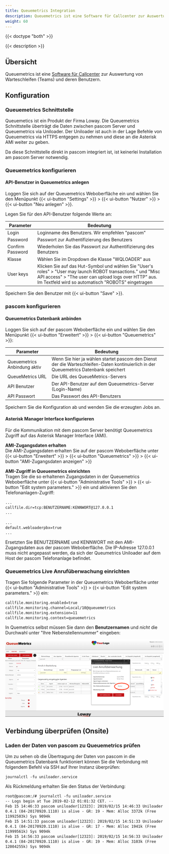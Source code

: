 ```yaml
---
title: Queuemetrics Integration
description: Queuemetrics ist eine Software für Callcenter zur Auswertung von Warteschleifen (Teams) und deren Benutzern.
weight: 60
---
```


{{< doctype "both"  >}}

{{< description >}}

## Übersicht

Queuemetrics ist eine [Software für Callcenter](https://www.pascom.net/de/voip-telefonanlage/call-contact-center//) zur Auswertung von Warteschleifen (Teams) und deren Benutzern. 

## Konfiguration

### Queuemetrics Schnittstelle

Queuemetics ist ein Produkt der Firma Loway. Die Queuemetrics Schnittstelle überträgt die Daten zwischen pascom Server und Queuemetrics via Uniloader. Der Uniloader ist auch in der Lage Befehle von Queuemetrics via HTTPS entgegen zu nehmen und diese an die Asterisk AMI weiter zu geben.

Da diese Schnittstelle direkt in pascom integriert ist, ist keinerlei Installation am pascom Server notwendig.

### Queuemetrics konfigurieren

#### API-Benutzer in Queuemetrics anlegen

Loggen Sie sich auf der Queuemetrics Weboberfläche ein und wählen Sie den Menüpunkt {{< ui-button "Settings" >}} > {{< ui-button "Nutzer" >}} > {{< ui-button "Neu anlegen" >}}.

Legen Sie für den API-Benutzer folgende Werte an:

|Parameter|Bedeutung|
|---------|---------|
|Login|Loginname des Benutzers. Wir empfehlen "pascom"|
|Password|Passwort zur Authentifizierung des Benutzers|
|Confirm Password|Wiederholen Sie das Passwort zur Authentifizierung des Benutzers|
|Klasse|Wählen Sie im Dropdown die Klasse "WQLOADER" aus|
|User keys|Klicken Sie auf das Hut-Symbol und wählen Sie "User's roles" > "User may launch ROBOT transactions." und "Misc API access" > "The user can upload logs over HTTP" aus. Im Textfeld wird so automatisch "ROBOTS" eingetragen|

Speichern Sie den Benutzer mit {{< ui-button "Save" >}}.

### pascom konfigurieren

#### Queuemetrics Datenbank anbinden

Loggen Sie sich auf der pascom Weboberfläche ein und wählen Sie den Menüpunkt {{< ui-button "Erweitert" >}} > {{< ui-button "Queuemetrics" >}}:

|Parameter|Bedeutung|
|---------|---------|
|Queuemetrics Anbindung aktiv|Wenn Sie hier ja wählen startet pascom den Dienst der die Warteschleifen-Daten kontinuierlich in der Queuemetrics Datenbank speichert|
|QueueMetrics URL|Die URL des QueueMetrics-Servers|
|API Benutzer|Der API-Benutzer auf dem Queuemetrics-Server (Login-Name)|
|API Passwort|Das Passwort des API-Benutzers|

Speichern Sie die Konfiguration ab und wenden Sie die erzeugten Jobs an.

#### Asterisk Manager Interface konfigurieren

Für die Kommunikation mit dem pascom Server benötigt Queuemetrics Zugriff auf das Asterisk Manager Interface (AMI).

**AMI-Zugangsdaten erhalten**       
Die AMI-Zugangsdaten erhalten Sie auf der pascom Weboberfläche unter {{< ui-button "Erweitert" >}} > {{< ui-button "Queuemetrics" >}} > {{< ui-button "AMI-Zugangsdaten anzeigen" >}}

**AMI-Zugriff in Queuemetrics einrichten**      
Tragen Sie die so erhaltenen Zugangsdaten in der Queuemetrics Weboberfläche unter {{< ui-button "Administrative Tools" >}} > {{< ui-button "Edit system parameters." >}} ein und aktivieren Sie den Telefonanlagen-Zugriff:


    ...
    callfile.dir=tcp:BENUTZERNAME:KENNWORT@127.0.0.1
    ...

    ...
    default.webloaderpbx=true
    ...


Ersetzten Sie BENUTZERNAME und KENNWORT mit den AMI-Zugangsdaten aus der pascom Weboberfläche. Die IP-Adresse 127.0.0.1 muss nicht angepasst werden, da sich der Queumetrics Uniloader auf dem Host der pascom Telefonanlage befindet.



### Queuemetrics Live Anrufüberwachung einrichten

Tragen Sie folgende Parameter in der Queuemetrics Weboberfläche unter {{< ui-button "Administrative Tools" >}} > {{< ui-button "Edit system parameters." >}} ein:

```
callfile.monitoring.enabled=true
callfile.monitoring.channel=Local/10@queuemetrics
callfile.monitoring.extension=11
callfile.monitoring.context=queuemetrics
```

In Quemetrics selbst müssen Sie dann den **Benutzernamen** und _nicht_ die Durchwahl unter "Ihre Nebenstellennummer" eingeben:

![Queuemetrics Live Anrufüberwachung](spy-queuemetrics.png)


## Verbindung überprüfen (Onsite)

### Laden der Daten von pascom zu Queuemetrics prüfen

Um zu sehen ob die Übertragung der Daten von pascom in die Queuemetrics Datenbank funktioniert können Sie die Verbindung mit folgendem Befehl via SSH auf Ihrer Instanz überprüfen:

    journalctl -fu uniloader.service


Als Rückmeldung erhalten Sie den Status der Verbindung:


    root@pascom:/# journalctl -fu uniloader.service            
    -- Logs begin at Tue 2019-02-12 01:01:32 CET. --
    Feb 15 14:46:33 pascom uniloader[12323]: 2019/02/15 14:46:33 Uniloader 0.4.1 (84-20170920.1110) is alive - GR: 19 - Mem: Alloc 3372k (Free 11992503k) Sys 9094k
    Feb 15 14:51:33 pascom uniloader[12323]: 2019/02/15 14:51:33 Uniloader 0.4.1 (84-20170920.1110) is alive - GR: 17 - Mem: Alloc 1941k (Free 11999561k) Sys 9094k
    Feb 15 14:56:33 pascom uniloader[12323]: 2019/02/15 14:56:33 Uniloader 0.4.1 (84-20170920.1110) is alive - GR: 19 - Mem: Alloc 3103k (Free 12004255k) Sys 9094k


